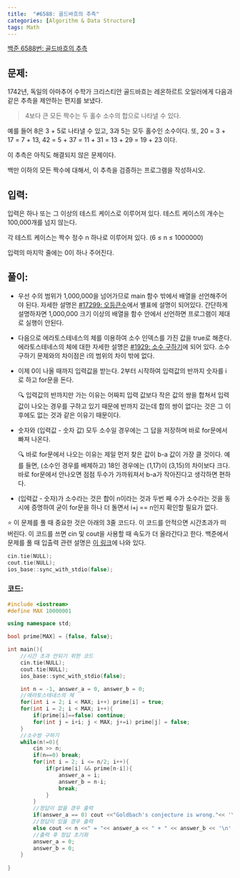 ```yaml
---
title:  "#6588: 골드바흐의 추측"
categories: [Algorithm & Data Structure]
tags: Math
---
```


[백준 6588번: 골드바흐의 추측](https://www.acmicpc.net/problem/6588)

## 문제:

1742년, 독일의 아마추어 수학가 크리스티안 골드바흐는 레온하르트 오일러에게 다음과 같은 추측을 제안하는 편지를 보냈다.

> 4보다 큰 모든 짝수는 두 홀수 소수의 합으로 나타낼 수 있다.
> 

예를 들어 8은 3 + 5로 나타낼 수 있고, 3과 5는 모두 홀수인 소수이다. 또, 20 = 3 + 17 = 7 + 13, 42 = 5 + 37 = 11 + 31 = 13 + 29 = 19 + 23 이다.

이 추측은 아직도 해결되지 않은 문제이다.

백만 이하의 모든 짝수에 대해서, 이 추측을 검증하는 프로그램을 작성하시오.

## 입력:

입력은 하나 또는 그 이상의 테스트 케이스로 이루어져 있다. 테스트 케이스의 개수는 100,000개를 넘지 않는다.

각 테스트 케이스는 짝수 정수 n 하나로 이루어져 있다. (6 ≤ n ≤ 1000000)

입력의 마지막 줄에는 0이 하나 주어진다.

## 풀이:

- 우선 수의 범위가 1,000,000을 넘어가므로 main 함수 밖에서 배열을 선언해주어야 된다. 자세한 설명은 [#17299: 오등큰수](/algorithm%20&%20data%20structure/17299-오등큰수/)에서 별표에 설명이 되어있다. 간단하게 설명하자면 1,000,000 크기 이상의 배열을 함수 안에서 선언하면 프로그램이 제대로 실행이 안된다.
- 다음으로 에라토스테네스의 체를 이용하여 소수 인덱스를 가진 값을 true로 해준다. 에라토스테네스의 체에 대한 자세한 설명은 [#1929: 소수 구하기](/algorithm%20&%20data%20structure/1929-소수-구하기/)에 되어 있다. 소수 구하기 문제와의 차이점은 i의 범위의 차이 밖에 없다.
- 이제 0이 나올 때까지 입력값을 받는다. 2부터 시작하여 입력값의 반까지 숫자를 i로 하고 for문을 돈다.
    
    🔍 입력값의 반까지만 가는 이유는 어짜피 입력 값보다 작은 값의 쌍을 합쳐서 입력 값이 나오는 경우를 구하고 있기 때문에 반까지 갔는데 합의 쌍이 없다는 것은 그 이후에도 없는 것과 같은 이유기 때문이다. 
    
- 숫자와 (입력값 - 숫자 값) 모두 소수일 경우에는 그 답을 저장하며 바로 for문에서 빠져 나온다.
    
    🔍 바로 for문에서 나오는 이유는 제일 먼저 찾은 값이 b-a 값이 가장 클 것이다. 예를 들면, (소수인 경우를 배제하고) 18인 경우에는 (1,17)이 (3,15)의 차이보다 크다. 바로 for문에서 안나오면 점점 두수가 가까워져서 b-a가 작아진다고 생각하면 편하다.
    
- (입력값 - 숫자)가 소수라는 것은 합이 n이라는 것과 두번 째 수가 소수라는 것을 동시에 증명하여 굳이 for문을 하나 더 돌면서 i+j == n인지 확인할 필요가 없다.

⭐ 이 문제를 풀 때 중요한 것은 아래의 3줄 코드다. 이 코드를 안적으면 시간초과가 떠 버린다. 이 코드를 쓰면 cin 및 cout을 사용할 때 속도가 더 올라간다고 한다. 백준에서 문제를 풀 때 입출력 관련 설명은 [이 링크](https://www.acmicpc.net/problem/15552)에 나와 있다.

```cpp
cin.tie(NULL);
cout.tie(NULL);
ios_base::sync_with_stdio(false);
```

### 코드:

```cpp
#include <iostream>
#define MAX 10000001

using namespace std;

bool prime[MAX] = {false, false};

int main(){
	//시간 초과 안되기 위한 코드
	cin.tie(NULL);
	cout.tie(NULL);
	ios_base::sync_with_stdio(false);

	int n = -1, answer_a = 0, answer_b = 0;
	//에라토스테네스의 체
	for(int i = 2; i < MAX; i++) prime[i] = true;
	for(int i = 2; i < MAX; i++){
		if(prime[i]==false) continue;
		for(int j = i+i; j < MAX; j+=i) prime[j] = false;
	}
	//소수쌍 구하기
	while(n!=0){
		cin >> n;
		if(n==0) break;
		for(int i = 2; i <= n/2; i++){
			if(prime[i] && prime[n-i]){
				answer_a = i;
				answer_b = n-i;
				break;
			}
		}
		//정답이 없을 경우 출력
		if(answer_a == 0) cout <<"Goldbach's conjecture is wrong."<< '\n';
		//정답이 있을 경우 출력
		else cout << n <<" = "<< answer_a << " + " << answer_b << '\n';
		//출력 후 정답 초기화
		answer_a = 0;
		answer_b = 0;
	}
	
}
```